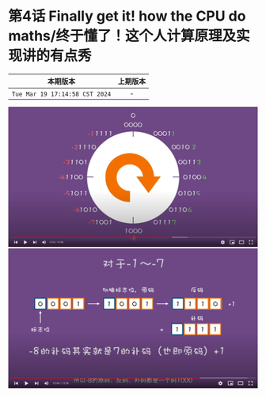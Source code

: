 # 第4话 Finally get it! how the CPU do maths/终于懂了！这个人计算原理及实现讲的有点秀

|本期版本|上期版本
|:---:|:---:|
`Tue Mar 19 17:14:58 CST 2024` | -


<img src="./01.png" />


<img src="./02.png" />
